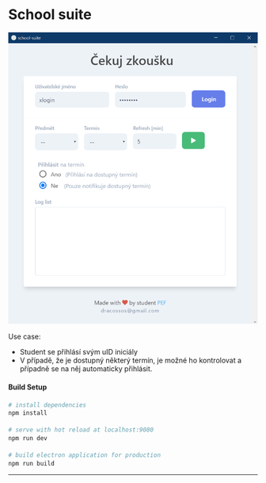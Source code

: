# School suite

![Example](/src/renderer/assets/images/example1.png)

Use case:

- Student se přihlásí svým uID iniciály
- V případě, že je dostupný některý termín, je možné ho kontrolovat a případně se na něj automaticky přihlásit.

#### Build Setup

```bash
# install dependencies
npm install

# serve with hot reload at localhost:9080
npm run dev

# build electron application for production
npm run build
```

---
